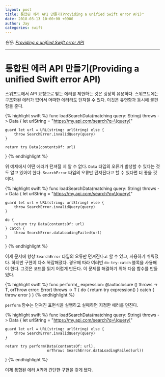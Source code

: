 ```yaml
---
layout: post
title: 통합된 에러 API 만들기(Providing a unified Swift error API)"
date: 2018-03-13 10:00:00 +0900
author: Jay
categories: swift
---
```


*원문: [Providing a unified Swift error API](https://www.swiftbysundell.com/posts/providing-a-unified-swift-error-api)*

---

# 통합된 에러 API 만들기(Providing a unified Swift error API)

스위프트에서 API 요청으로 받는 에러를 제한하는 것은 굉장히 유용하다.
스위프트에는 구조화된 에러가 없어서 어떠한 에러라도 던져질 수 있다. 이것은 유연함과 동시에 불편함을 준다.

{% highlight swift %}
func loadSearchData(matching query: String) throws -> Data {
    let urlString = "https://my.api.com/search?q=\(query)"

    guard let url = URL(string: urlString) else {
        throw SearchError.invalidQuery(query)
    }

    return try Data(contentsOf: url)
}
{% endhighlight %}

위 예제에서 어떤 에러가 던져질 지 알 수 없다. `Data` 타입의 오류가 발생할 수 있다는 것도 알고 있어야 한다.
`SearchError` 타입의 오류만 던져진다고 할 수 있다면 더 좋을 것이다.

{% highlight swift %}
func loadSearchData(matching query: String) throws -> Data {
    let urlString = "https://my.api.com/search?q=\(query)"

    guard let url = URL(string: urlString) else {
        throw SearchError.invalidQuery(query)
    }

    do {
        return try Data(contentsOf: url)
    } catch {
        throw SearchError.dataLoadingFailed(url)
    }
}
{% endhighlight %}

이제 문서에 항상 `SearchError` 타입의 오류만 던져진다고 할 수 있고, 사용하기 쉬워졌다.
하지만 구현이 다소 복잡해졌다. 경우에 따라 여러번 `do-try-catch` 블록을 사용해야 한다. 그것은 코드를 읽기 어렵게 만든다.
이 문제를 해결하기 위해 다음 함수를 만들었다.

{% highlight swift %}
func perform(_ expression: @autoclosure () throws -> T,
                orThrow error: Error) throws -> T {
    do {
        return try expression()
    } catch {
        throw error
    }
}
{% endhighlight %}

`perform` 함수는 던져진 표현식을 실행하고 실패하면 지정한 에러를 던진다.

{% highlight swift %}
func loadSearchData(matching query: String) throws -> Data {
    let urlString = "https://my.api.com/search?q=\(query)"

    guard let url = URL(string: urlString) else {
        throw SearchError.invalidQuery(query)
    }

    return try perform(Data(contentsOf: url),
                       orThrow: SearchError.dataLoadingFailed(url))
}
{% endhighlight %}

이제 통합된 에러 API와 간단한 구현을 갖게 됐다.
